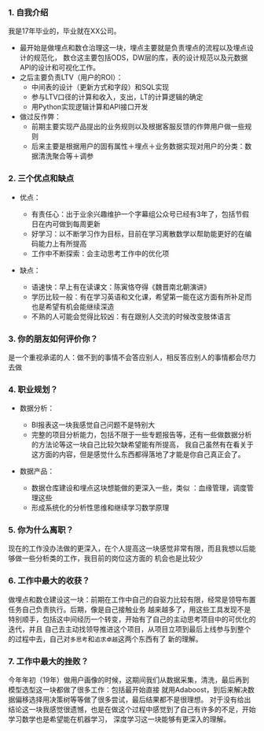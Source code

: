 ### 1. 自我介绍

我是17年毕业的，毕业就在XX公司。
- 最开始是做埋点和数仓治理这一块，埋点主要就是负责埋点的流程以及埋点设计的规范化，
数仓这主要包括ODS，DW层的库，表的设计规范以及元数据API的设计和可视化工作。
- 之后主要负责LTV（用户的ROI）：
  - 中间表的设计（更新方式和字段）和SQL实现
  - 参与LTV口径的计算和收入，支出，LT的计算逻辑的确定
  - 用Python实现逻辑计算和API接口开发
- 做过反作弊：
  - 前期主要实现产品提出的业务规则以及根据客服反馈的作弊用户做一些规则
  - 后来主要是根据用户的固有属性＋埋点＋业务数据实现对用户的分类：数据清洗聚合等＋调参

### 2. 三个优点和缺点

- 优点：
  - 有责任心：出于业余兴趣维护一个字幕组公众号已经有3年了，包括节假日在内可做到每周更新
  - 好学习：以不断学习作为目标，目前在学习离散数学以帮助能更好的在编码能力上有所提高
  - 工作中不断探索：会主动思考工作中的优化项

- 缺点：
  - 语速快：早上有在读课文：陈寅恪夺得《魏晋南北朝演讲》
  - 学历比较一般：有在学习英语和文化课，希望第一能在这方面有所补足而也是希望有机会能继续深造
  - 不熟的人可能会觉得比较凶：有在跟别人交流的时候改变肢体语言


### 3. 你的朋友如何评价你？
是一个重视承诺的人：做不到的事情不会答应别人，相反答应别人的事情都会尽力去做

### 4. 职业规划？

- 数据分析：
  - BI报表这一块我感觉自己问题不是特别大
  - 完整的项目分析能力，包括不限于一些专题报告等，还有一些做数据分析的方法论等这一块自己比较欠缺希望能有所提高，
  我自己虽然有在看关于这方面的内容，但是感觉什么东西都得落地了才能是你自己真正会了。

- 数据产品：
  - 数据仓库建设和埋点这块想能做的更深入一些，类似 ：血缘管理，调度管理这些
  - 形成系统化的分析性思维和继续学习数学原理
  
### 5. 你为什么离职？
现在的工作没办法做的更深入，在个人提高这一块感觉非常有限，而且我想以后能够做一些分析类的工作，我目前的岗位这方面的
机会也是比较少

### 6. 工作中最大的收获？
做埋点和数仓建设这一块：前期在工作中自己的自驱力比较有限，经常是领导布置任务自己负责执行。后期，像是自己接触业务
越来越多了，用这些工具发现不是特别顺手，包括这中间经历一个转变，开始有了自己的主动思考项目中的可优化的迭代，并且
自己去主动找领导推进这个项目，从项目立项到最后上线参与到整个的过程中去，自己对`多思考`和`追求卓越`这两个东西有了
新的理解。

### 7. 工作中最大的挫败？
今年年初（19年）做用户画像的时候，这期间我们从数据采集，清洗，最后再到模型选型这一块都做了很多工作：包括最开始直接
就用Adaboost，到后来解决数据偏移选择用决策树等等做了很多尝试，最后结果都不是很理想。
对于没有给出结论这一块我感觉很遗憾，也是在做这个过程中感觉到了自己有许多的不足，开始学习数学也是希望能在机器学习，
深度学习这一块能够有更深入的理解。


